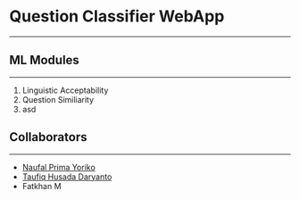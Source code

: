 # Question Classifier WebApp
-------

## ML Modules
-------

1. Linguistic Acceptability
2. Question Similiarity
3. asd

## Collaborators
-------

- [Naufal Prima Yoriko](https://github.com/primayoriko)
- [Taufiq Husada Daryanto](https://github.com/taufiqhusada)
- Fatkhan M
 